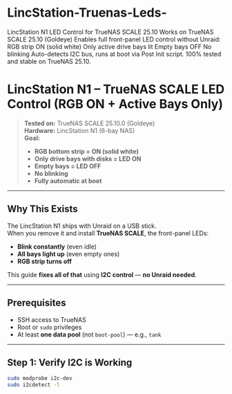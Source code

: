 # LincStation-Truenas-Leds-
LincStation N1 LED Control for TrueNAS SCALE 25.10 Works on TrueNAS SCALE 25.10 (Goldeye) Enables full front-panel LED control without Unraid:  RGB strip ON (solid white) Only active drive bays lit Empty bays OFF No blinking Auto-detects I2C bus, runs at boot via Post Init script. 100% tested and stable on TrueNAS 25.10.


# LincStation N1 – TrueNAS SCALE LED Control (RGB ON + Active Bays Only)

> **Tested on:** TrueNAS SCALE 25.10.0 (Goldeye)  
> **Hardware:** LincStation N1 (6-bay NAS)  
> **Goal:**  
> - **RGB bottom strip = ON (solid white)**  
> - **Only drive bays with disks = LED ON**  
> - **Empty bays = LED OFF**  
> - **No blinking**  
> - **Fully automatic at boot**

---

## Why This Exists

The LincStation N1 ships with Unraid on a USB stick.  
When you remove it and install **TrueNAS SCALE**, the front-panel LEDs:
- **Blink constantly** (even idle)
- **All bays light up** (even empty ones)
- **RGB strip turns off**

This guide **fixes all of that** using **I2C control** — **no Unraid needed**.

---

## Prerequisites

- SSH access to TrueNAS
- Root or `sudo` privileges
- At least **one data pool** (not `boot-pool`) — e.g., `tank`

---

## Step 1: Verify I2C is Working

```bash
sudo modprobe i2c-dev
sudo i2cdetect -l
